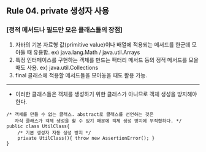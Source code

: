 ## Rule 04. private 생성자 사용
### [정적 메서드나 필드만 모은 클래스들의 장점]

1. 자바의 기본 자료형 값(primitive value)이나 배열에 적용되는 메서드를 한군데 모아둘 때 유용함.
ex) java.lang.Math / java.util.Arrays
2. 특정 인터페이스를 구현하는 객체를 만드는 팩터리 메서드 등의 정적 메서드를 모을 때도 사용.
ex) java.util.Collections
3. final 클래스에 적용할 메서드들을 모아놓을 때도 활용 가능.

- - - -
- 이러한 클래스들은 객체를 생성하기 위한 클래스가 아니므로 객체 생성을 방지해야 한다.
```
/* 객체를 만들 수 없는 클래스. abstract로 클래스를 선언하는 것은
   자식 클래스가 객체 생성을 할 수 있기 때문에 객체 생성 방지에 부적합하다. */
public class UtilClass{
    /* 기본 생성자 자동 생성 방지 */
    private UtilClass(){ throw new AssertionError(); }
}
```
